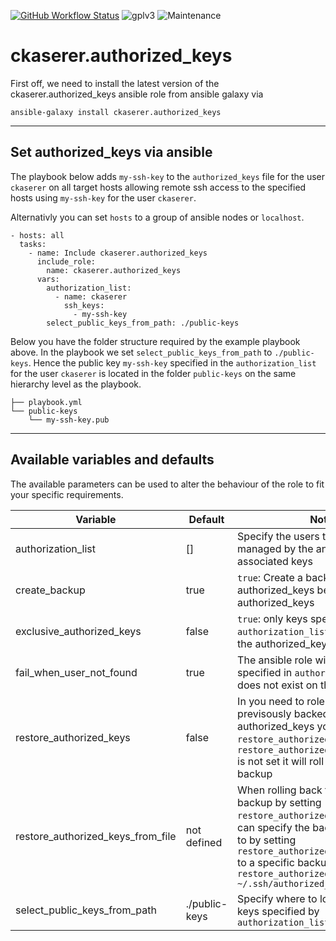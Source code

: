[![GitHub Workflow Status](https://img.shields.io/github/workflow/status/ckaserer/ansible-role-authorized-keys/CI?style=flat-square)](https://github.com/ckaserer/ansible-role-authorized-keys/actions?query=workflow%3ACI) ![gplv3](https://img.shields.io/badge/license-GPL%20v3.0-brightgreen.svg?style=flat-square) ![Maintenance](https://img.shields.io/maintenance/yes/2021?style=flat-square)

# ckaserer.authorized_keys

First off, we need to install the latest version of the ckaserer.authorized_keys ansible role from ansible galaxy via

```
ansible-galaxy install ckaserer.authorized_keys
```

---

## Set authorized_keys via ansible

The playbook below adds `my-ssh-key` to the `authorized_keys` file for the user `ckaserer` on all target hosts allowing remote ssh access to the specified hosts using `my-ssh-key` for the user `ckaserer`.

Alternativly you can set `hosts` to a group of ansible nodes or `localhost`.

```
- hosts: all
  tasks:
    - name: Include ckaserer.authorized_keys
      include_role:
        name: ckaserer.authorized_keys
      vars:
        authorization_list:
          - name: ckaserer
            ssh_keys:
              - my-ssh-key
        select_public_keys_from_path: ./public-keys
```

Below you have the folder structure required by the example playbook above. In the playbook we set `select_public_keys_from_path` to `./public-keys`. Hence the public key `my-ssh-key` specified in the `authorization_list` for the user `ckaserer` is located in the folder `public-keys` on the same hierarchy level as the playbook.

```
├── playbook.yml
└── public-keys
    └── my-ssh-key.pub
```

----

## Available variables and defaults

The available parameters can be used to alter the behaviour of the role to fit your specific requirements.

| Variable  | Default | Notes |
| ------------- | ------------- | ------------- |
| authorization_list | [] | Specify the users that shall be managed by the ansible role and the associated keys |
| create_backup | true | `true`: Create a backup of authorized_keys before updating authorized_keys |
| exclusive_authorized_keys | false | `true`: only keys specified in `authorization_list` will be kept in the authorized_keys file |
| fail_when_user_not_found | true | The ansible role will fail when a user specified in `authorization_list` does not exist on the target node |
| restore_authorized_keys | false | In you need to role back to a previsously backed up version of authorized_keys you can set `restore_authorized_keys` to `true`. If `restore_authorized_keys_from_file` is not set it will roll back to the latest backup |
| restore_authorized_keys_from_file | not defined | When rolling back to a previous backup by setting `restore_authorized_keys` to `true` you can specify the backup to roll back to by setting `restore_authorized_keys_from_file` to a specific backup. e.g. `restore_authorized_keys_from_file: ~/.ssh/authorized_keys.bak` |
| select_public_keys_from_path | ./public-keys | Specify where to look for public keys specified by `authorization_list` |
